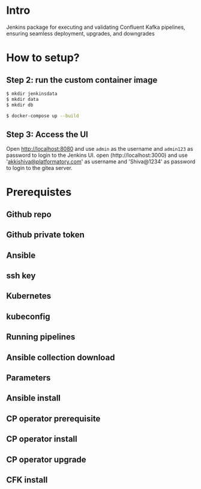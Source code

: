 # Intro

Jenkins package for executing and validating Confluent Kafka pipelines, ensuring seamless deployment, upgrades, and downgrades

# How to setup?

## Step 2: run the custom container image

```sh
$ mkdir jenkinsdata
$ mkdir data
$ mkdir db

$ docker-compose up --build
```

## Step 3: Access the UI

Open [http://localhost:8080](http://localhost:8080) and use `admin` as the username and `admin123` as password to login to the Jenkins UI.
open (http://localhost:3000) and use 'akkishiva@platformatory.com' as username and 'Shiva@1234' as password to login to the gitea server. 

# Prerequistes

## Github repo

## Github private token

## Ansible

## ssh key

## Kubernetes

## kubeconfig

## Running pipelines

## Ansible collection download

## Parameters

## Ansible install

## CP operator prerequisite

## CP operator install

## CP operator upgrade

## CFK install



